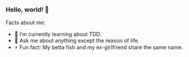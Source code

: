 ### Hello, world! 👋
Facts about me:
- 🌱 I’m currently learning about TDD.
- 💬 Ask me about anything except the reason of life.
- ⚡ Fun fact: My betta fish and my ex-girlfriend share the same name.

<!--
**mmferreira2000/mmferreira2000** is a ✨ _special_ ✨ repository because its `README.md` (this file) appears on your GitHub profile.
